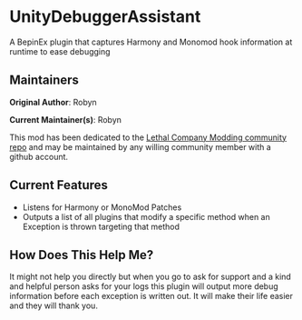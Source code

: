 # UnityDebuggerAssistant

A BepinEx plugin that captures Harmony and Monomod hook information at runtime to ease debugging

## Maintainers

**Original Author**: Robyn

**Current Maintainer(s)**: Robyn

This mod has been dedicated to the [Lethal Company Modding community repo](https://github.com/LethalCompanyModding/UnityDebuggerAssistant) and may be maintained by any willing community member with a github account.

## Current Features

- Listens for Harmony or MonoMod Patches
- Outputs a list of all plugins that modify a specific method when an Exception is thrown targeting that method

## How Does This Help Me?

It might not help you directly but when you go to ask for support and a kind and helpful person asks for your logs this plugin will output more debug information before each exception is written out. It will make their life easier and they will thank you.

